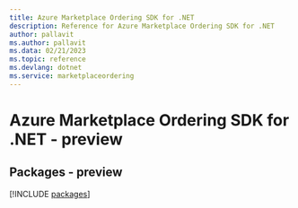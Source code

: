 ```yaml
---
title: Azure Marketplace Ordering SDK for .NET
description: Reference for Azure Marketplace Ordering SDK for .NET
author: pallavit
ms.author: pallavit
ms.data: 02/21/2023
ms.topic: reference
ms.devlang: dotnet
ms.service: marketplaceordering
---
```

# Azure Marketplace Ordering SDK for .NET - preview
## Packages - preview
[!INCLUDE [packages](marketplace-ordering-index.md)]